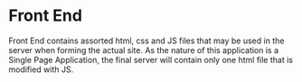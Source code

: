 # Front End
Front End contains assorted html, css and JS files that may be used in the server when forming the actual site.
As the nature of this application is a Single Page Application, the final server will contain only one html file that is modified with JS.
